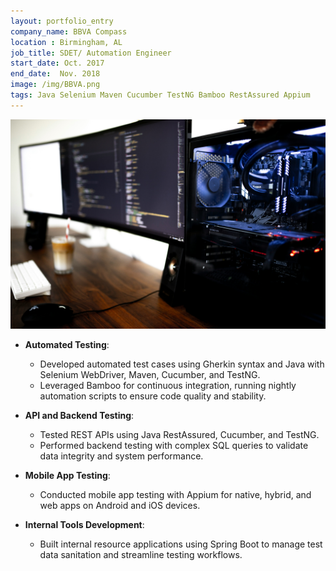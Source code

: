 ```yaml
---
layout: portfolio_entry
company_name: BBVA Compass
location : Birmingham, AL
job_title: SDET/ Automation Engineer
start_date: Oct. 2017
end_date:  Nov. 2018
image: /img/BBVA.png
tags: Java Selenium Maven Cucumber TestNG Bamboo RestAssured Appium
---
```


<img src="/assets/img/caspar-camille-rubin-7SDoly3FV_0-unsplash.jpg" alt="Portfolio Item" style="max-width: 100%; height: auto;">


- **Automated Testing**:
  - Developed automated test cases using Gherkin syntax and Java with Selenium WebDriver, Maven, Cucumber, and TestNG.
  - Leveraged Bamboo for continuous integration, running nightly automation scripts to ensure code quality and stability.

- **API and Backend Testing**:
  - Tested REST APIs using Java RestAssured, Cucumber, and TestNG.
  - Performed backend testing with complex SQL queries to validate data integrity and system performance.

- **Mobile App Testing**:
  - Conducted mobile app testing with Appium for native, hybrid, and web apps on Android and iOS devices.

- **Internal Tools Development**:
  - Built internal resource applications using Spring Boot to manage test data sanitation and streamline testing workflows.